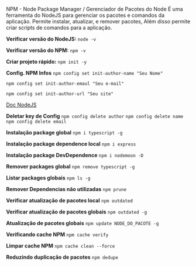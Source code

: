 NPM - Node Package Manager / Gerenciador de Pacotes do Node
É uma ferramenta do NodeJS para gerenciar os pacotes e comandos da aplicação.
Permite instalar, atualizar, e remover pacotes, Além disso permite criar scripts de comandos para a aplicação.

**Verificar versão do NodeJS:**
`node -v`

**Verificar versão do NPM:**
`npm -v`

**Criar projeto rápido:**
`npm init -y`

**Config. NPM Infos**
`npm config set init-author-name "Seu Nome"`

`npm config set init-author-emaul "Seu e-mail"`

`npm config set init-author-url "Seu site"`

<a href="docs.npmjs.com/misc/config">Doc NodeJS</a>

**Deletar key de Config**
`npm config delete author`
`npm config delete name`
`npm config delete email`

**Instalação package global**
`npm i typescript -g`

**Instalação package dependence local**
`npm i express`

**Instalação package DevDependence**
`npm i nodemoon -D`

**Remover packages global**
`npm remove typescript -g`

**Listar packages globais**
`npm ls -g`

**Remover Dependencias não utilizadas**
`npm prune`

**Verificar atualização de pacotes local**
`npm outdated`

**Verificar atualização de pacotes globais**
`npm outdated -g`

**Atualização de pacotes globais**
`npm update NODE_DO_PACOTE -g`

**Verificando cache NPM**
`npm cache verify`

**Limpar cache NPM**
`npm cache clean --force`

**Reduzindo duplicação de pacotes**
`npm dedupe`
